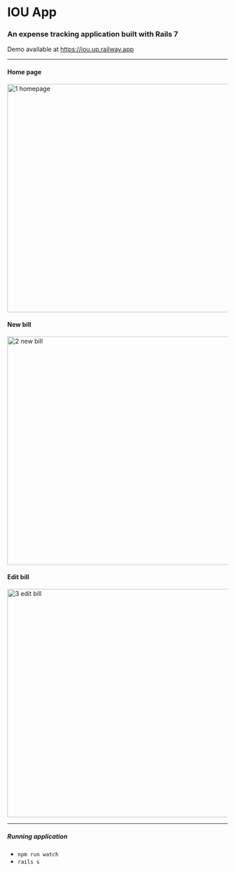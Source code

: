 # IOU App
### An expense tracking application built with Rails 7

Demo available at https://iou.up.railway.app

<hr>

#### Home page
<img width="521" alt="1  homepage" src="https://user-images.githubusercontent.com/35932803/190051792-ac8b8948-c98d-4381-a0a5-6b5e5242c273.png">

#### New bill
<img width="521" alt="2  new bill" src="https://user-images.githubusercontent.com/35932803/190051793-ecdc1122-974c-48dc-abff-3aa97429b52c.png">

#### Edit bill
<img width="521" alt="3  edit bill" src="https://user-images.githubusercontent.com/35932803/190051795-8705af8f-3169-46cb-a09d-23ea29cdfbb3.png">

<hr>

##### Running application
- `npm run watch`
- `rails s`

